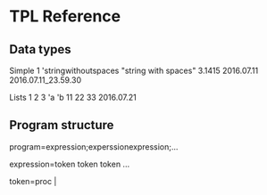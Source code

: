 # TPL Reference
## Data types

Simple
  1
  'stringwithoutspaces
  "string with spaces"
  3.1415
  2016.07.11
  2016.07.11_23.59.30

Lists
  1 2 3
  'a 'b 11 22 33 2016.07.21

## Program structure

program=expression;experssion<new line>expression;...

expression=token token token ...

token=proc | 

